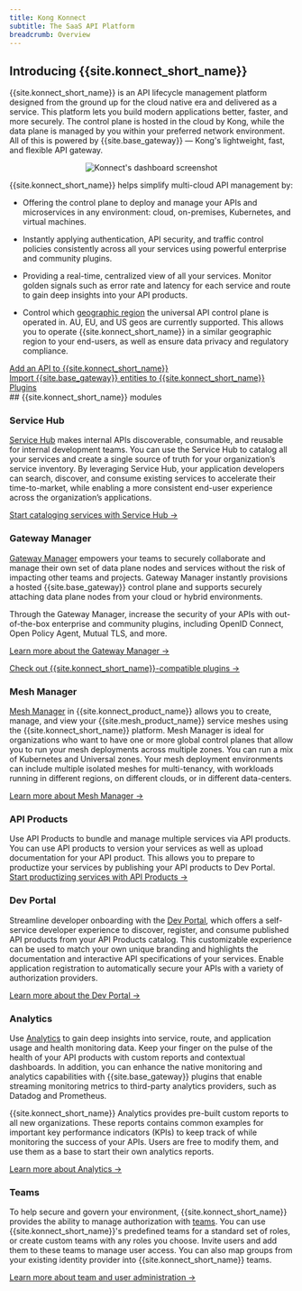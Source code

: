 ```yaml
---
title: Kong Konnect
subtitle: The SaaS API Platform
breadcrumb: Overview
---
```


## Introducing {{site.konnect_short_name}}

{{site.konnect_short_name}} is an API lifecycle
management platform designed from the ground up for the cloud native era
and delivered as a service. This platform lets you build modern applications
better, faster, and more securely. The control plane is hosted
in the cloud by Kong, while the data plane is managed by you within your
preferred network environment.  All of this is powered by {{site.base_gateway}} — Kong's
lightweight, fast, and flexible API gateway. 

<p align="center">
  <img src="/assets/images/products/konnect/dashboard/konnect-dashboard.png" alt="Konnect's dashboard screenshot" />
</p>

{{site.konnect_short_name}} helps simplify multi-cloud API management by:

* Offering the control plane to deploy and manage your APIs and microservices in any environment: cloud, on-premises, Kubernetes, and virtual machines.

* Instantly applying authentication, API security, and traffic control policies consistently across all your services using powerful enterprise and community plugins.

* Providing a real-time, centralized view of all your services. Monitor golden signals such as error rate and latency for each service and route to gain deep insights into your API products.

* Control which [geographic region](/konnect/geo) the universal API control plane is operated in. AU, EU, and US geos are currently supported. This allows you to operate {{site.konnect_short_name}} in a similar geographic region to your end-users, as well as ensure data privacy and regulatory compliance.


<div class="docs-grid-install">

  <!-- TO DO: ADD KONNECT FEATURES TABLE
   <a href="#features" class="docs-grid-install-block no-description">
    <img class="install-icon no-image-expand" src="/assets/images/icons/documentation/icn-flag.svg" alt="">
    <div class="install-text">Features</div>
  </a> -->

  <!-- Uncomment once wizard is fixed to allow repeating it
  <a href="https://cloud.konghq.com/quick-start" class="docs-grid-install-block no-description">
    <img class="install-icon no-image-expand" src="/assets/images/icons/documentation/icn-learning.svg" alt="">
    <div class="install-text">Use the onboarding wizard</div>
  </a> -->

  <a href="/konnect/getting-started/add-api" class="docs-grid-install-block no-description">
    <img class="install-icon no-image-expand" src="/assets/images/icons/documentation/icn-admin-api-color.svg" alt="">
    <div class="install-text">Add an API to {{site.konnect_short_name}}</div>
  </a>

  <a href="/konnect/getting-started/import" class="docs-grid-install-block no-description">
    <img class="install-icon no-image-expand" src="/assets/images/icons/documentation/icn-deployment-color.svg" alt="">
    <div class="install-text">Import {{site.base_gateway}} entities to {{site.konnect_short_name}}</div>
  </a>

  <a href="/hub/" class="docs-grid-install-block no-description">
    <img class="install-icon no-image-expand" src="/assets/images/icons/documentation/icn-api-plugins-color.svg" alt="">
    <div class="install-text">Plugins</div>
  </a>
</div>
## {{site.konnect_short_name}} modules

### Service Hub

[Service Hub](/konnect/servicehub) makes internal APIs discoverable,
consumable, and reusable for internal development teams. You can use the Service Hub to catalog
all your services and create a single source of
truth for your organization’s service inventory. By leveraging Service Hub,
your application developers
can search, discover, and consume existing services to accelerate their
time-to-market, while enabling a more consistent end-user experience
across the organization’s applications.

[Start cataloging services with Service Hub &rarr;](/konnect/servicehub)


### Gateway Manager

[Gateway Manager](/konnect/gateway-manager/) empowers your teams to securely
collaborate and manage their own set of data plane nodes and services without
the risk of impacting other teams and projects. Gateway Manager instantly
provisions a hosted {{site.base_gateway}} control plane and supports securely
attaching data plane nodes from your cloud or hybrid environments.

Through the Gateway Manager, increase the security of your APIs with out-of-the-box enterprise and community plugins, including OpenID Connect, Open Policy Agent, Mutual TLS, and more.

[Learn more about the Gateway Manager &rarr;](/konnect/gateway-manager/)

[Check out {{site.konnect_short_name}}-compatible plugins &rarr;](/hub)

### Mesh Manager 

[Mesh Manager](https://cloud.konghq.com/mesh-manager) in {{site.konnect_product_name}} allows you to create, manage, and view your {{site.mesh_product_name}} service meshes using the {{site.konnect_short_name}} platform. Mesh Manager is ideal for organizations who want to have one or more global control planes that allow you to run your mesh deployments across multiple zones. You can run a mix of Kubernetes and Universal zones. Your mesh deployment environments can include multiple isolated meshes for multi-tenancy, with workloads running in different regions, on different clouds, or in different data-centers.

[Learn more about Mesh Manager &rarr;](/konnect/mesh-manager/)

### API Products

Use API Products to bundle and manage multiple services via API products. You can use API products to version your services as well as upload documentation for your API product. This allows you to prepare to productize your services by publishing your API products to Dev Portal.
[Start productizing services with API Products &rarr;](/konnect/api-products)

### Dev Portal

Streamline developer onboarding with the [Dev Portal](/konnect/dev-portal/), which offers a self-service developer experience
to discover, register, and consume published API products from your API Products catalog.
This customizable experience can be used to match your own unique branding and
highlights the documentation and interactive API specifications of your services.
Enable application registration to automatically secure your APIs with a
 variety of authorization providers.

[Learn more about the Dev Portal &rarr;](/konnect/dev-portal)

### Analytics

Use [Analytics](/konnect/analytics/) to gain deep insights
into service, route, and application usage and health monitoring data. Keep your finger
on the pulse of the health of your API products with custom reports and contextual dashboards.
In addition, you can enhance the native monitoring and analytics capabilities with
{{site.base_gateway}} plugins that enable streaming monitoring metrics to
third-party analytics providers, such as Datadog and Prometheus.

{{site.konnect_short_name}} Analytics provides pre-built custom reports to all new organizations. These reports contains common examples for important key performance indicators (KPIs) to keep track of while monitoring the success of your APIs. Users are free to modify them, and use them as a base to start their own analytics reports.

[Learn more about Analytics &rarr;](/konnect/analytics)

### Teams

To help secure and govern your environment, {{site.konnect_short_name}} provides
the ability to manage authorization with [teams](/konnect/org-management/teams-and-roles/).
You can use {{site.konnect_short_name}}'s predefined teams for a standard set of roles,
or create custom teams with any roles you choose. Invite users and add them to these teams to manage user
access. You can also map groups from your existing identity provider into {{site.konnect_short_name}} teams.

[Learn more about team and user administration &rarr;](/konnect/org-management/teams-and-roles)
